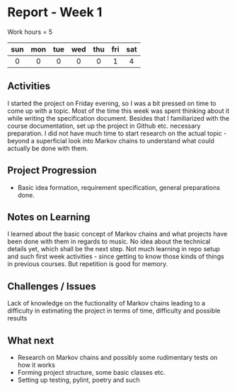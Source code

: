 # Report - Week 1

Work hours = 5

| sun | mon | tue | wed | thu | fri | sat |
| :---: | :---: | :---: | :---: | :---: | :---: | :---: |
| 0 | 0 | 0 | 0 | 0 | 1 | 4 |

## Activities

I started the project on Friday evening, so I was a bit pressed on time to come up with a topic. Most of the time this week was spent thinking about it while writing
the specification document. Besides that I familiarized with the course documentation, set up the project in Github etc. necessary preparation. I did not have much time to
start research on the actual topic - beyond a superficial look into Markov chains to understand what could actually be done with them.

## Project Progression

- Basic idea formation, requirement specification, general preparations done.

## Notes on Learning

I learned about the basic concept of Markov chains and what projects have been done with them in regards to music. No idea about the technical details yet, which shall be the next step.
Not much learning in repo setup and such first week activities - since getting to know those kinds of things in previous courses. But repetition is good for memory.

## Challenges / Issues

Lack of knowledge on the fuctionality of Markov chains leading to a difficulty in estimating the project in terms of time, difficulty and possible results

## What next

- Research on Markov chains and possibly some rudimentary tests on how it works
- Forming project structure, some basic classes etc.
- Setting up testing, pylint, poetry and such
